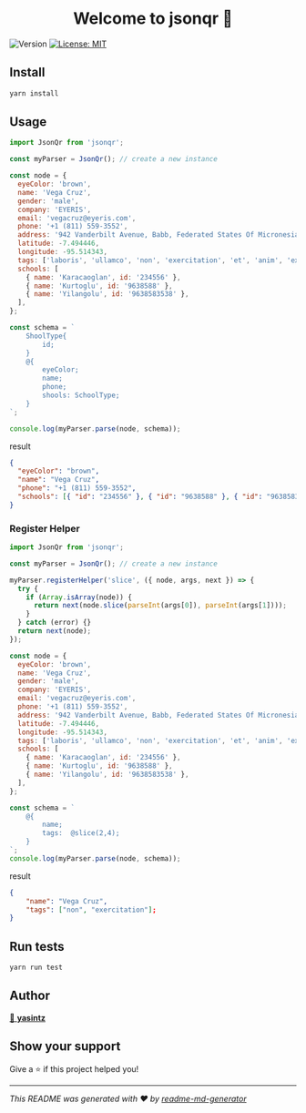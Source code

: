 <h1 align="center">Welcome to jsonqr 👋</h1>
<p>
  <img alt="Version" src="https://img.shields.io/badge/version-0.1.0-blue.svg?cacheSeconds=2592000" />
  <a href="#" target="_blank">
    <img alt="License: MIT" src="https://img.shields.io/badge/License-MIT-yellow.svg" />
  </a>
</p>

## Install

```sh
yarn install
```

## Usage

```js
import JsonQr from 'jsonqr';

const myParser = JsonQr(); // create a new instance

const node = {
  eyeColor: 'brown',
  name: 'Vega Cruz',
  gender: 'male',
  company: 'EYERIS',
  email: 'vegacruz@eyeris.com',
  phone: '+1 (811) 559-3552',
  address: '942 Vanderbilt Avenue, Babb, Federated States Of Micronesia, 3522',
  latitude: -7.494446,
  longitude: -95.514343,
  tags: ['laboris', 'ullamco', 'non', 'exercitation', 'et', 'anim', 'ex'],
  schools: [
    { name: 'Karacaoglan', id: '234556' },
    { name: 'Kurtoglu', id: '9638588' },
    { name: 'Yilangolu', id: '9638583538' },
  ],
};

const schema = `
    ShoolType{
        id;
    }
    @{
        eyeColor;
        name;
        phone;
        shools: SchoolType;
    }
`;

console.log(myParser.parse(node, schema));
```

result

```json
{
  "eyeColor": "brown",
  "name": "Vega Cruz",
  "phone": "+1 (811) 559-3552",
  "schools": [{ "id": "234556" }, { "id": "9638588" }, { "id": "9638583538" }]
}
```
### Register Helper
```js
import JsonQr from 'jsonqr';

const myParser = JsonQr(); // create a new instance

myParser.registerHelper('slice', ({ node, args, next }) => {
  try {
    if (Array.isArray(node)) {
      return next(node.slice(parseInt(args[0]), parseInt(args[1])));
    }
  } catch (error) {}
  return next(node);
});

const node = {
  eyeColor: 'brown',
  name: 'Vega Cruz',
  gender: 'male',
  company: 'EYERIS',
  email: 'vegacruz@eyeris.com',
  phone: '+1 (811) 559-3552',
  address: '942 Vanderbilt Avenue, Babb, Federated States Of Micronesia, 3522',
  latitude: -7.494446,
  longitude: -95.514343,
  tags: ['laboris', 'ullamco', 'non', 'exercitation', 'et', 'anim', 'ex'],
  schools: [
    { name: 'Karacaoglan', id: '234556' },
    { name: 'Kurtoglu', id: '9638588' },
    { name: 'Yilangolu', id: '9638583538' },
  ],
};

const schema = `
    @{
        name;
        tags:  @slice(2,4);
    }
`;
console.log(myParser.parse(node, schema));
```

result

```json
{
    "name": "Vega Cruz",
    "tags": ["non", "exercitation"];
}
```

## Run tests

```sh
yarn run test
```

## Author

[👤 **yasintz**]('https://github.com/yasintz')

## Show your support

Give a ⭐️ if this project helped you!

---

_This README was generated with ❤️ by [readme-md-generator](https://github.com/kefranabg/readme-md-generator)_

